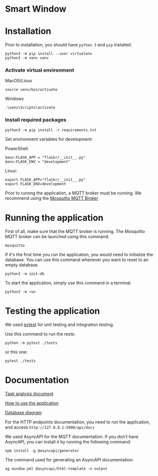 # Smart Window

# Installation

Prior to installation, you should have ```python 3``` and ```pip``` installed.

```
python3 -m pip install --user virtualenv
python3 -m venv venv
```

### Activate virtual environment
MacOS/Linux
```
source venv/bin/activate
```

Windows
```
.\venv\Scripts\activate
```

### Install required packages
```
python3 -m pip install -r requirements.txt
```


Set environment variables for development:

PowerShell: 
```
$env:FLASK_APP = "flaskr/__init__.py"
$env:FLASK_ENV = "development"
```

Linux:
```
export FLASK_APP="flaskr/__init__.py"
export FLASK_ENV=development
```

Prior to runnng the application, a MQTT broker must be running.
We recommend using the [Mosquitto MQTT Broker](https://mosquitto.org/download/)

# Running the application

First of all, make sure that the MQTT broker is running. The Mosquitto MQTT broker can be launched using this command:
```
mosquitto
```

If it's the first time you run the application, you would need to initialize the database. 
You can use this command whenever you want to reset to an empty database.
```
python3 -m init-db
```

To start the application, simply use this command in a terminal.
```
python3 -m run
```

# Testing the application

We used [pytest](https://docs.pytest.org/) for unit testing and integration testing.

Use this command to run the rests:
```
python -m pytest ./tests
```
or this one:
```
pytest ./tests
```

# Documentation

[Task analysis document](https://github.com/DACKS/smart-window/blob/main/Document_de_analiza_a_cerintelor_clientului.pdf)

[How to use the application](https://github.com/DACKS/smart-window/blob/main/Document_utilizare_aplica%C8%9Bie.pdf)

[Database diagram](https://github.com/DACKS/smart-window/blob/main/dbdiagram.pdf)

For the HTTP endpoints documentation, you need to run the application, and access ```http://127.0.0.1:5000/api/docs```

We used AsyncAPI for the MQTT documentation. If you don't have AsyncAPI, you can install it by running the following command:
```
npm install -g @asyncapi/generator
```

The command used for generating an AsyncAPI documentation:
```
ag window.yml @asyncapi/html-template -o output
```
